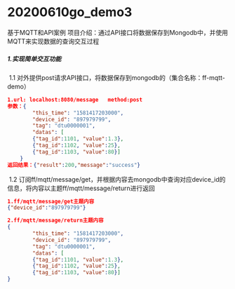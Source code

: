 # 20200610go_demo3
基于MQTT和API案例
项目介绍：通过API接口将数据保存到Mongodb中，并使用MQTT来实现数据的查询交互过程
##### 1.实现简单交互功能

​	1.1 对外提供post请求API接口，将数据保存到mongodb的（集合名称：ff-mqtt-demo）

```json
1.url: localhost:8080/message   method:post
参数：{  
        "this_time": "1581417203000",
        "device_id": "897979799",
        "tag": "dtu0000001",
        "datas": [ 
        {"tag_id":1101, "value":1.3},
        {"tag_id":1102, "value":25},
        {"tag_id":1103, "value":80}]
	}
返回结果：{"result":200,"message":"success"}
```

​	1.2 订阅ff/mqtt/message/get，并根据内容去mongodb中查询对应device_id的信息，将内容以主题ff/mqtt/message/return进行返回

```json
1.ff/mqtt/message/get主题内容
{"device_id":"897979799"}

2.ff/mqtt/message/return主题内容
{  
        "this_time": "1581417203000",
        "device_id": "897979799",
        "tag": "dtu0000001",
        "datas": [ 
        {"tag_id":1101, "value":1.3},
        {"tag_id":1102, "value":25},
        {"tag_id":1103, "value":80}]
}
```



